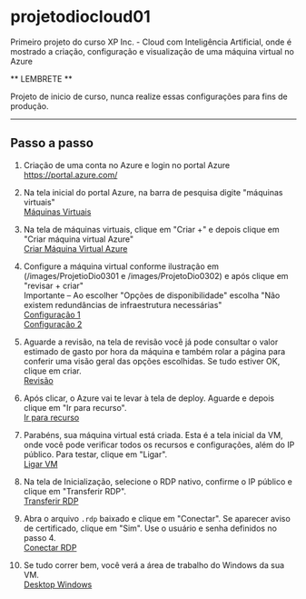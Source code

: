 # projetodiocloud01

Primeiro projeto do curso XP Inc. - Cloud com Inteligência Artificial, onde é mostrado a criação, configuração e visualização de uma máquina virtual no Azure

** LEMBRETE **

Projeto de inicio de curso, nunca realize essas configurações para fins de produção.

---

## Passo a passo

1.  
   Criação de uma conta no Azure e login no portal Azure  
   https://portal.azure.com/

2.  
   Na tela inicial do portal Azure, na barra de pesquisa digite "máquinas virtuais"  
   [Máquinas Virtuais](/images/ProjetoDio01.png)

3.  
   Na tela de máquinas virtuais, clique em "Criar +" e depois clique em "Criar máquina virtual Azure"  
   [Criar Máquina Virtual Azure](/images/ProjetoDio02.png)

4.  
   Configure a máquina virtual conforme ilustração em (/images/ProjetioDio0301 e /images/ProjetoDio0302) e após clique em "revisar + criar"  
   Importante – Ao escolher "Opções de disponibilidade" escolha "Não existem redundâncias de infraestrutura necessárias"  
   [Configuração 1](/images/ProjetioDio0301.png)  
   [Configuração 2](/images/ProjetoDio0302.png)

5.  
   Aguarde a revisão, na tela de revisão você já pode consultar o valor estimado de gasto por hora da máquina e também rolar a página para conferir uma visão geral das opções escolhidas. Se tudo estiver OK, clique em criar.  
   [Revisão](/images/ProjetoDio04.png)

6.  
   Após clicar, o Azure vai te levar à tela de deploy. Aguarde e depois clique em "Ir para recurso".  
   [Ir para recurso](/images/ProjetoDio05.png)

7.  
   Parabéns, sua máquina virtual está criada. Esta é a tela inicial da VM, onde você pode verificar todos os recursos e configurações, além do IP público. Para testar, clique em "Ligar".  
   [Ligar VM](/images/ProjetoDio06.png)

8.  
   Na tela de Inicialização, selecione o RDP nativo, confirme o IP público e clique em "Transferir RDP".  
   [Transferir RDP](/images/ProjetoDio07.png)

9.  
   Abra o arquivo `.rdp` baixado e clique em "Conectar". Se aparecer aviso de certificado, clique em "Sim". Use o usuário e senha definidos no passo 4.  
   [Conectar RDP](/images/ProjetoDio08.png)

10.  Se tudo correr bem, você verá a área de trabalho do Windows da sua VM.  
   [Desktop Windows](/images/ProjetoDio09.png)

